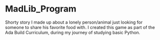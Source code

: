 # MadLib_Program

Shorty story I made up about a lonely person/animal just looking for someone to share his favorite food with. I created this game as part of the Ada Build Curriculum, during my journey of studying basic Python.
